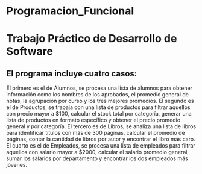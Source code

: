 # Programacion_Funcional
# Trabajo Práctico de Desarrollo de Software 
## El programa incluye cuatro casos:
El primero es el de Alumnos, se procesa una lista de alumnos para obtener información como los nombres de los aprobados, el promedio general de notas, la agrupación por curso y los tres mejores promedios. El segundo es el de Productos, se trabaja con una lista de productos para filtrar aquellos con precio mayor a $100, calcular el stock total por categoría, generar una lista de productos en formato específico y obtener el precio promedio general y por categoría. El tercero es de Libros, se analiza una lista de libros para identificar títulos con más de 300 páginas, calcular el promedio de páginas, contar la cantidad de libros por autor y encontrar el libro más caro. El cuarto es el de Empleados, se procesa una lista de empleados para filtrar aquellos con salario mayor a $2000, calcular el salario promedio general, sumar los salarios por departamento y encontrar los dos empleados más jóvenes.
